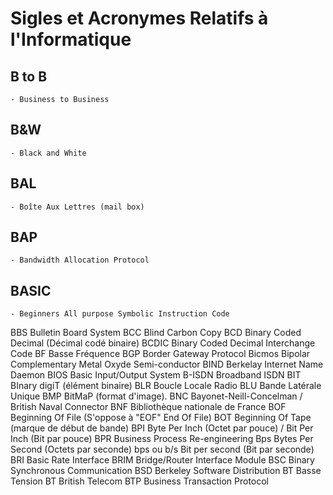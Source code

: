 # **Sigles et Acronymes Relatifs à l'Informatique**

## **B to B**	

    - Business to Business

## **B&W**  	

    - Black and White

## **BAL**

    - Boîte Aux Lettres (mail box)

## **BAP**

    - Bandwidth Allocation Protocol

## **BASIC**

    - Beginners All purpose Symbolic Instruction Code
    
BBS	          Bulletin Board System
BCC    	Blind Carbon Copy
BCD	          Binary Coded Decimal (Décimal codé binaire)
BCDIC	Binary Coded Decimal Interchange Code
BF	          Basse Fréquence
BGP	          Border Gateway Protocol
Bicmos	Bipolar Complementary Metal Oxyde Semi-conductor
BIND	          Berkelay Internet Name Daemon
BIOS	          Basic Input/Output System
B-ISDN	Broadband ISDN
BIT	          BInary digiT (élément binaire)
BLR	         Boucle Locale Radio
BLU	         Bande Latérale Unique
BMP	         BitMaP (format d'image).
BNC	         Bayonet-Neill-Concelman / British Naval Connector
BNF	         Bibliothèque nationale de France
BOF	         Beginning Of File (S'oppose à "EOF" End Of File)
BOT	         Beginning Of Tape (marque de début de bande)
BPI	         Byte Per Inch (Octet par pouce) / Bit Per Inch (Bit par pouce)
BPR	         Business Process Re-engineering
Bps	         Bytes Per Second (Octets par seconde)
bps ou b/s	Bit per second (Bit par seconde)
BRI	          Basic Rate Interface
BRIM	          Bridge/Router Interface Module
BSC	          Binary Synchronous Communication
BSD	          Berkeley Software Distribution
BT	          Basse Tension
BT	          British Telecom
BTP	          Business Transaction Protocol